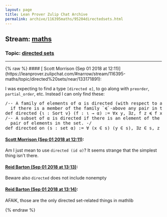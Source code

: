 ```yaml
---
layout: page
title: Lean Prover Zulip Chat Archive 
permalink: archive/116395maths/95204directedsets.html
---
```


## Stream: [maths](https://leanprover-community.github.io/archive/116395maths/index.html)
### Topic: [directed sets](https://leanprover-community.github.io/archive/116395maths/95204directedsets.html)

---

<base href="https://leanprover.zulipchat.com">
{% raw %}
#### [ Scott Morrison (Sep 01 2018 at 12:11)](https://leanprover.zulipchat.com/#narrow/stream/116395-maths/topic/directed%20sets/near/133171891):
<p>I was expecting to find a type <code>[directed α]</code>, to go along with <code>preorder</code>, <code>partial_order</code>, etc. Instead I can only find these:</p>
<div class="codehilite"><pre><span></span>/-- A family of elements of α is directed (with respect to a relation `≼` on α)
  if there is a member of the family `≼`-above any pair in the family.  -/
def directed {ι : Sort v} (f : ι → α) := ∀x y, ∃z, f z ≼ f x ∧ f z ≼ f y
/-- A subset of α is directed if there is an element of the set `≼`-above any
  pair of elements in the set. -/
def directed_on (s : set α) := ∀ (x ∈ s) (y ∈ s), ∃z ∈ s, z ≼ x ∧ z ≼ y
</pre></div>

#### [ Scott Morrison (Sep 01 2018 at 12:11)](https://leanprover.zulipchat.com/#narrow/stream/116395-maths/topic/directed%20sets/near/133171897):
<p>Am I just mean to use <code>directed (id α)</code>? It seems strange that the simplest thing isn't there.</p>

#### [ Reid Barton (Sep 01 2018 at 13:13)](https://leanprover.zulipchat.com/#narrow/stream/116395-maths/topic/directed%20sets/near/133173805):
<p>Beware also <code>directed</code> does not include nonempty</p>

#### [ Reid Barton (Sep 01 2018 at 13:14)](https://leanprover.zulipchat.com/#narrow/stream/116395-maths/topic/directed%20sets/near/133173849):
<p>AFAIK, those are the only directed set-related things in mathlib</p>


{% endraw %}
